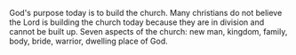 God's purpose today is to build the church. Many christians do not believe the Lord is building the church today because they are in division and cannot be built up.
Seven aspects of the church: new man, kingdom, family, body, bride, warrior, dwelling place of God.
